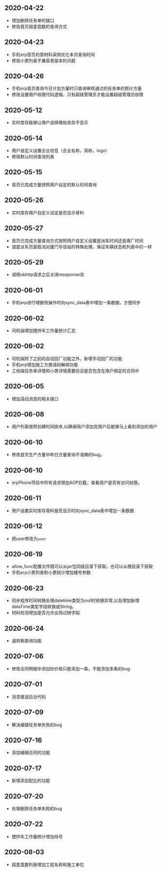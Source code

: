 ## 2020-04-22
- 增加删除任务单的接口
- 修改首页超差盘数的查询方式

## 2020-04-23
- 手机erp首页的原材料采购优化本月查询时间
- 修改小票列表不兼容老版本的问题

## 2020-04-26
- 手机erp首页查询今日计划方量时只查询审核通过的任务单的预计方量
- 修改设置用户权限代码逻辑，只有超级管理员才能设置超级管理员权限

## 2020-05-12
- 实时库存能够让用户选择哪些库存不显示

## 2020-05-14
- 用户自定义设置企业信息（企业名称，简称，logo）
- 修改默认时间查询列表

## 2020-05-15
- 首页已完成方量按照用户设定的默认时间查询


## 2020-05-26
- 实时库存用户自定义设定是否显示骨料

## 2020-05-27
- 首页已完成方量查询方式按照用户自定义设置是派车时间还是离厂时间
- 调度派车页面取消对厦门华信站的特殊处理，保证车辆状态和列表中的一样

## 2020-05-29
- 调用okhttp请求之后关闭reseponse流

## 2020-06-01
- 手机erp进行增删改操作时向sync_data表中增加一条数据，方便同步

## 2020-06-02
- 司机端增加搅拌车工作量统计汇总

## 2020-06-02
- 司机端除了之前的自动回厂功能之外，新增手动回厂的功能
- 手机erp增加施工方邀请码解绑功能
- 工地端任务单详情和小票详情需要验证是否包含在用户绑定的合同中

## 2020-06-05
- 增加滚动消息的相关接口

## 2020-06-08
- 用户列表按照创建时间排序,以确保用户添加完用户后能够马上看到添加的用户

## 2020-06-10
- 修改首页生产方量中昨日方量查询不准确的bug。

## 2020-06-10
- erpPhone项目中所有请求增加AOP拦截，查看用户是否有访问权限。

## 2020-06-11
- 用户设置实时库存骨料是否显示时向sync_data表中增加一条数据

## 2020-06-12
- 把user修改为`user`

## 2020-06-19
- allow_func配置文件既可以从jar包同级目录下获取，也可以从根目录下获取
- 手机erp小票列表和小票统计增加楼号参数

## 2020-06-23
- 同步程序时间转换处理datetime类型为null时转换异常,以及增加新增dataTime类型字段转换成String。
- 材料检测增加是否允许出场过磅字段

## 2020-06-24
- 退转剩查询功能

## 2020-07-06
- 修改合同明细中添加砼价格只能添加一条，不能添加多条的bug

## 2020-07-01
- 消息推送后台代码

## 2020-07-09
- 解决编辑任务单失败的bug

## 2020-07-16
- 添加编辑合同的功能

## 2020-07-17
- 新增添加配比的功能

## 2020-07-20
- 处理删除任务单失败的bug

## 2020-07-22
- 搅拌车工作量统计增加线号

## 2020-08-03
- 超差盘数列表增加工程名称和施工单位

